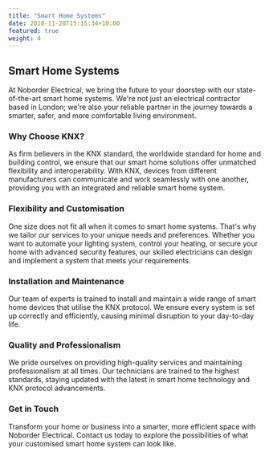 ```yaml
---
title: "Smart Home Systems"
date: 2018-11-28T15:15:34+10:00
featured: true
weight: 4
---
```


## Smart Home Systems

At Noborder Electrical, we bring the future to your doorstep with our state-of-the-art smart home systems. We're not just an electrical contractor based in London; we're also your reliable partner in the journey towards a smarter, safer, and more comfortable living environment.

### Why Choose KNX?

As firm believers in the KNX standard, the worldwide standard for home and building control, we ensure that our smart home solutions offer unmatched flexibility and interoperability. With KNX, devices from different manufacturers can communicate and work seamlessly with one another, providing you with an integrated and reliable smart home system.

### Flexibility and Customisation

One size does not fit all when it comes to smart home systems. That's why we tailor our services to your unique needs and preferences. Whether you want to automate your lighting system, control your heating, or secure your home with advanced security features, our skilled electricians can design and implement a system that meets your requirements.

### Installation and Maintenance

Our team of experts is trained to install and maintain a wide range of smart home devices that utilise the KNX protocol. We ensure every system is set up correctly and efficiently, causing minimal disruption to your day-to-day life.

### Quality and Professionalism

We pride ourselves on providing high-quality services and maintaining professionalism at all times. Our technicians are trained to the highest standards, staying updated with the latest in smart home technology and KNX protocol advancements.

### Get in Touch

Transform your home or business into a smarter, more efficient space with Noborder Electrical. Contact us today to explore the possibilities of what your customised smart home system can look like.